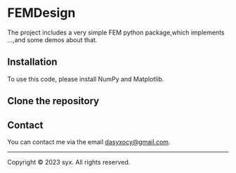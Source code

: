 # FEMDesign
The project includes a very simple FEM python package,which implements ...,and some demos about that.

## Installation
To use this code, please install NumPy and Matplotlib.

## Clone the repository

## Contact
You can contact me via the email dasyxocy@gmail.com.

---
Copyright © 2023 syx. All rights reserved.

